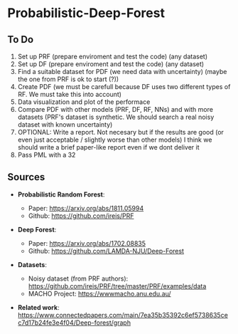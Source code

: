 # Probabilistic-Deep-Forest

## To Do

1. Set up PRF (prepare enviroment and test the code) (any dataset)
2. Set up DF (prepare enviroment and test the code) (any dataset)
3. Find a suitable dataset for PDF (we need data with uncertainty) (maybe the one from PRF is ok to start (?))
4. Create PDF (we must be carefull because DF uses two different types of RF. We must take this into account)
5. Data visualization and plot of the performace
6. Compare PDF with other models (PRF, DF, RF, NNs) and with more datasets (PRF's dataset is synthetic. We should search a real noisy dataset with known uncertainty)
7. OPTIONAL: Write a report. Not necesary but if the results are good (or even just acceptable / slightly worse than other models) I think we should write a brief paper-like report even if we dont deliver it
8. Pass PML with a 32



## Sources

- **Probabilistic Random Forest**:
  - Paper: https://arxiv.org/abs/1811.05994
  - Github: https://github.com/ireis/PRF
    
- **Deep Forest**:
  - Paper: https://arxiv.org/abs/1702.08835
  - Github: https://github.com/LAMDA-NJU/Deep-Forest
    
- **Datasets**:
  - Noisy dataset (from PRF authors): https://github.com/ireis/PRF/tree/master/PRF/examples/data
  - MACHO Project: https://wwwmacho.anu.edu.au/
 
- **Related work**: https://www.connectedpapers.com/main/7ea35b35392c6ef5738635cec7d17b24fe3e4f04/Deep-forest/graph

